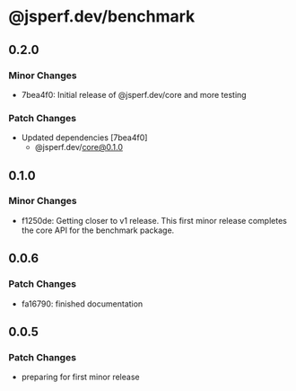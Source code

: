 # @jsperf.dev/benchmark

## 0.2.0

### Minor Changes

- 7bea4f0: Initial release of @jsperf.dev/core and more testing

### Patch Changes

- Updated dependencies [7bea4f0]
  - @jsperf.dev/core@0.1.0

## 0.1.0

### Minor Changes

- f1250de: Getting closer to v1 release. This first minor release completes the core API for the benchmark package.

## 0.0.6

### Patch Changes

- fa16790: finished documentation

## 0.0.5

### Patch Changes

- preparing for first minor release
